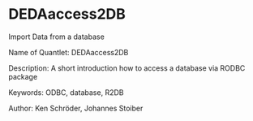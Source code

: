 # DEDAaccess2DB
Import Data from a database

Name of  Quantlet: DEDAaccess2DB

Description: A short introduction how to access a database via RODBC package

Keywords: ODBC, database, R2DB

Author: Ken Schröder, Johannes Stoiber

